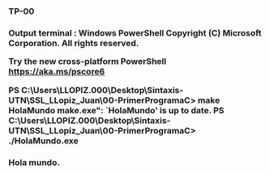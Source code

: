 <h3> TP-00  <h3>
 Output terminal :
 Windows PowerShell
Copyright (C) Microsoft Corporation. All rights reserved.

Try the new cross-platform PowerShell https://aka.ms/pscore6

PS C:\Users\LLOPIZ.000\Desktop\Sintaxis-UTN\SSL_LLopiz_Juan\00-PrimerProgramaC> make HolaMundo
make.exe": `HolaMundo' is up to date.
PS C:\Users\LLOPIZ.000\Desktop\Sintaxis-UTN\SSL_LLopiz_Juan\00-PrimerProgramaC> ./HolaMundo.exe
<h3>Hola mundo.
